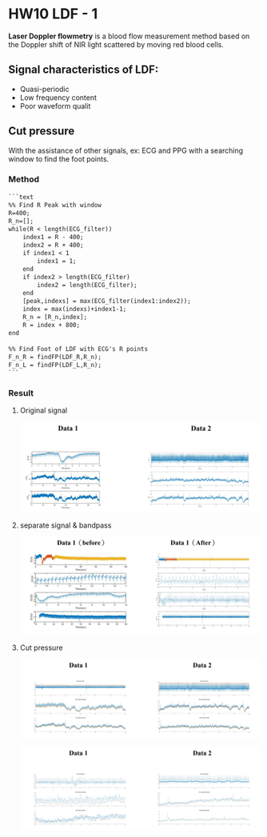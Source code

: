# HW10 LDF - 1

**Laser Doppler flowmetry** is a blood flow measurement method based on the Doppler shift of NIR light scattered by moving red blood cells.

## Signal characteristics of LDF:

* Quasi-periodic
* Low frequency content
* Poor waveform qualit

## Cut pressure 

With the assistance of other signals, ex: ECG and PPG with a searching window to find the foot points.

### Method

    ```text
    %% Find R Peak with window
    R=400;
    R_n=[];
    while(R < length(ECG_filter))
        index1 = R - 400;
        index2 = R + 400;
        if index1 < 1
            index1 = 1;
        end
        if index2 > length(ECG_filter)
            index2 = length(ECG_filter);
        end
        [peak,indexs] = max(ECG_filter(index1:index2));
        index = max(indexs)+index1-1;
        R_n = [R_n,index];
        R = index + 800;
    end
    
    %% Find Foot of LDF with ECG's R points
    F_n_R = findFP(LDF_R,R_n);
    F_n_L = findFP(LDF_L,R_n);
    ```

### Result

1. Original signal

    ![image](out/originalSignal.png)

2. separate signal & bandpass

    ![image](out/separateSignal.png)

3. Cut pressure

    ![image](out/cut.png)

    ![image](out/cut1.png)
